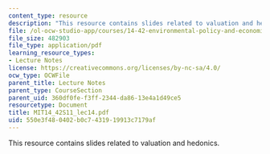 ```yaml
---
content_type: resource
description: "This resource contains slides related to valuation and hedonics.\r\n"
file: /ol-ocw-studio-app/courses/14-42-environmental-policy-and-economics-spring-2011/550e3f480402b0c7431919913c7179af_MIT14_42S11_lec14.pdf
file_size: 482903
file_type: application/pdf
learning_resource_types:
- Lecture Notes
license: https://creativecommons.org/licenses/by-nc-sa/4.0/
ocw_type: OCWFile
parent_title: Lecture Notes
parent_type: CourseSection
parent_uid: 360df0fe-f3ff-2344-da86-13e4a1d49ce5
resourcetype: Document
title: MIT14_42S11_lec14.pdf
uid: 550e3f48-0402-b0c7-4319-19913c7179af
---
```

This resource contains slides related to valuation and hedonics.
